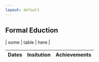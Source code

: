 ```yaml
---
layout: default
---
```


## Formal Eduction

<div class="table-wrapper" markdown="block">

| some | table | here |

</div>


| Dates         | Insitution    | Achievements|
|---------------|---------------|-------------|

 
